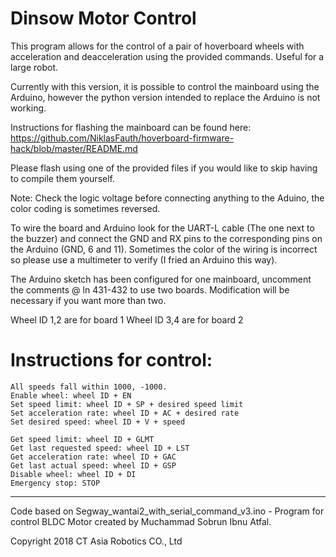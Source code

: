# Dinsow Motor Control
This program allows for the control of a pair of hoverboard wheels with acceleration and deacceleration using the provided commands. Useful for a large robot.

Currently with this version, it is possible to control the mainboard using the Arduino, however the python version intended to replace the Arduino is not working. 

Instructions for flashing the mainboard can be found here:
https://github.com/NiklasFauth/hoverboard-firmware-hack/blob/master/README.md

Please flash using one of the provided files if you would like to skip having to compile them yourself.

Note: Check the logic voltage before connecting anything to the Aduino, the color coding is sometimes reversed.

To wire the board and Arduino look for the UART-L cable (The one next to the buzzer) and connect the GND and RX pins to the corresponding pins on the Arduino (GND, 6 and 11). Sometimes the color of the wiring is incorrect so please use a multimeter to verify (I fried an Arduino this way).

The Arduino sketch has been configured for one mainboard, uncomment the comments @ ln 431-432 to use two boards. Modification will be necessary if you want more than two.

Wheel ID 1,2 are for board 1
Wheel ID 3,4 are for board 2

# Instructions for control:
```
All speeds fall within 1000, -1000.
Enable wheel: wheel ID + EN
Set speed limit: wheel ID + SP + desired speed limit
Set acceleration rate: wheel ID + AC + desired rate
Set desired speed: wheel ID + V + speed

Get speed limit: wheel ID + GLMT
Get last requested speed: wheel ID + LST
Get acceleration rate: wheel ID + GAC
Get last actual speed: wheel ID + GSP
Disable wheel: wheel ID + DI
Emergency stop: STOP
```
---

Code based on Segway_wantai2_with_serial_command_v3.ino - Program for control BLDC Motor created by Muchammad Sobrun Ibnu Atfal.

Copyright 2018 CT Asia Robotics CO., Ltd
